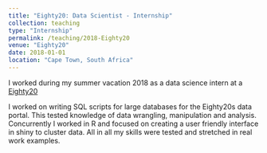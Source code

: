 ```yaml
---
title: "Eighty20: Data Scientist - Internship"
collection: teaching
type: "Internship"
permalink: /teaching/2018-Eighty20
venue: "Eighty20"
date: 2018-01-01
location: "Cape Town, South Africa"
---
```


I worked during my summer vacation 2018 as a data science intern at a [Eighty20](https://www.eighty20.co.za/)

I worked on writing SQL scripts for large databases for the Eighty20s data portal. This tested knowledge of data wrangling, manipulation and analysis. Concurrently I worked in R and focused on creating a user friendly interface in shiny to cluster data. All in all my skills were tested and stretched in real work examples.
